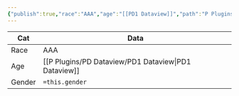```yaml
---
{"publish":true,"race":"AAA","age":"[[PD1 Dataview]]","path":"P Plugins/PD Dataview/PD6 Inline in tables.md","permalink":"/p-plugins/pd-dataview/pd-6-inline-in-tables/","PassFrontmatter":true}
---
```



| Cat    | Data           |
| ------ | -------------- |
| Race   | AAA   |
| Age    | [[P Plugins/PD Dataview/PD1 Dataview\|PD1 Dataview]]    |
| Gender | `=this.gender` |
